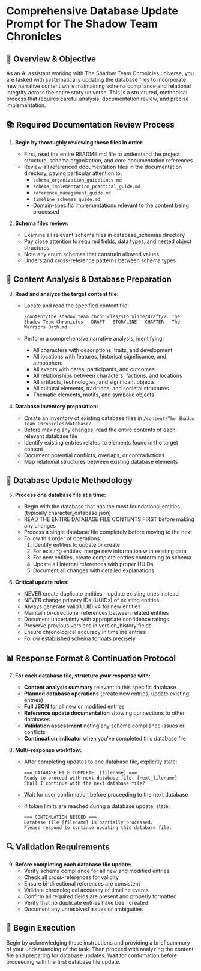 # Comprehensive Database Update Prompt for The Shadow Team Chronicles

## 🧭 Overview & Objective

As an AI assistant working with The Shadow Team Chronicles universe, you are tasked with systematically updating the database files to incorporate new narrative content while maintaining schema compliance and relational integrity across the entire story universe. This is a structured, methodical process that requires careful analysis, documentation review, and precise implementation.

## 📚 Required Documentation Review Process

1. **Begin by thoroughly reviewing these files in order:**
   - First, read the entire README.md file to understand the project structure, schema organization, and core documentation references
   - Review all referenced documentation files in the documentation directory, paying particular attention to:
     - `schema_organization_guidelines.md`
     - `schema_implementation_practical_guide.md`
     - `reference_management_guide.md`
     - `timeline_schemas_guide.md`
     - Domain-specific implementations relevant to the content being processed

2. **Schema files review:**
   - Examine all relevant schema files in database_schemas directory
   - Pay close attention to required fields, data types, and nested object structures
   - Note any enum schemas that constrain allowed values
   - Understand cross-reference patterns between schema types

## 📂 Content Analysis & Database Preparation

3. **Read and analyze the target content file:**
   - Locate and read the specified content file:

     `/content/the shadow team chronicles/storyline/draft/2. The Shadow Team Chronicles - DRAFT - STORYLINE - CHAPTER - The Warriors Oath.md`

   - Perform a comprehensive narrative analysis, identifying:
     - All characters with descriptions, traits, and development
     - All locations with features, historical significance, and atmosphere
     - All events with dates, participants, and outcomes
     - All relationships between characters, factions, and locations
     - All artifacts, technologies, and significant objects
     - All cultural elements, traditions, and societal structures
     - Thematic elements, motifs, and symbolic objects

4. **Database inventory preparation:**
   - Create an inventory of existing database files in `/content/The Shadow Team Chronicles/database/`
   - Before making any changes, read the entire contents of each relevant database file
   - Identify existing entries related to elements found in the target content
   - Document potential conflicts, overlaps, or contradictions
   - Map relational structures between existing database elements

## 🔄 Database Update Methodology

5. **Process one database file at a time:**
   - Begin with the database that has the most foundational entities (typically character_database.json)
   - READ THE ENTIRE DATABASE FILE CONTENTS FIRST before making any changes
   - Process a single database file completely before moving to the next
   - Follow this order of operations:
     1. Identify entities to update or create
     2. For existing entities, merge new information with existing data
     3. For new entities, create complete entries conforming to schema
     4. Update all internal references with proper UUIDs
     5. Document all changes with detailed explanations

6. **Critical update rules:**
   - NEVER create duplicate entities - update existing ones instead
   - NEVER change primary IDs (UUIDs) of existing entities
   - Always generate valid UUID v4 for new entities
   - Maintain bi-directional references between related entities
   - Document uncertainty with appropriate confidence ratings
   - Preserve previous versions in version_history fields
   - Ensure chronological accuracy in timeline entries
   - Follow established schema formats precisely

## 📊 Response Format & Continuation Protocol

7. **For each database file, structure your response with:**
   - **Content analysis summary** relevant to this specific database
   - **Planned database operations** (create new entries, update existing entries)
   - **Full JSON** for all new or modified entries
   - **Reference update documentation** showing connections to other databases
   - **Validation assessment** noting any schema compliance issues or conflicts
   - **Continuation indicator** when you've completed this database file

8. **Multi-response workflow:**
   - After completing updates to one database file, explicitly state:

     ```
     === DATABASE FILE COMPLETE: [filename] ===
     Ready to proceed with next database file: [next_filename]
     Shall I continue with the next database file?
     ```

   - Wait for user confirmation before proceeding to the next database
   - If token limits are reached during a database update, state:

     ```
     === CONTINUATION NEEDED ===
     Database file [filename] is partially processed.
     Please respond to continue updating this database file.
     ```

## 🔍 Validation Requirements

9. **Before completing each database file update:**
   - Verify schema compliance for all new and modified entries
   - Check all cross-references for validity
   - Ensure bi-directional references are consistent
   - Validate chronological accuracy of timeline events
   - Confirm all required fields are present and properly formatted
   - Verify that no duplicate entries have been created
   - Document any unresolved issues or ambiguities

## 📌 Begin Execution

Begin by acknowledging these instructions and providing a brief summary of your understanding of the task. Then proceed with analyzing the content file and preparing for database updates. Wait for confirmation before proceeding with the first database file update.
